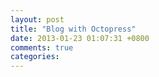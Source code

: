 ```yaml
---
layout: post
title: "Blog with Octopress"
date: 2013-01-23 01:07:31 +0800
comments: true
categories: 
---
```

